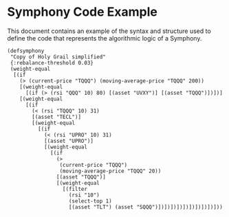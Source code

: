 # Symphony Code Example

This document contains an example of the syntax and structure used to
define the code that represents the algorithmic logic of a Symphony.

```
(defsymphony
 "Copy of Holy Grail simplified"
 {:rebalance-threshold 0.03}
 (weight-equal
  [(if
    (> (current-price "TQQQ") (moving-average-price "TQQQ" 200))
    [(weight-equal
      [(if (> (rsi "QQQ" 10) 80) [(asset "UVXY")] [(asset "TQQQ")])])]
    [(weight-equal
      [(if
        (< (rsi "TQQQ" 10) 31)
        [(asset "TECL")]
        [(weight-equal
          [(if
            (< (rsi "UPRO" 10) 31)
            [(asset "UPRO")]
            [(weight-equal
              [(if
                (>
                 (current-price "TQQQ")
                 (moving-average-price "TQQQ" 20))
                [(asset "TQQQ")]
                [(weight-equal
                  [(filter
                    (rsi "10")
                    (select-top 1)
                    [(asset "TLT") (asset "SQQQ")])])])])])])])])])]))
```